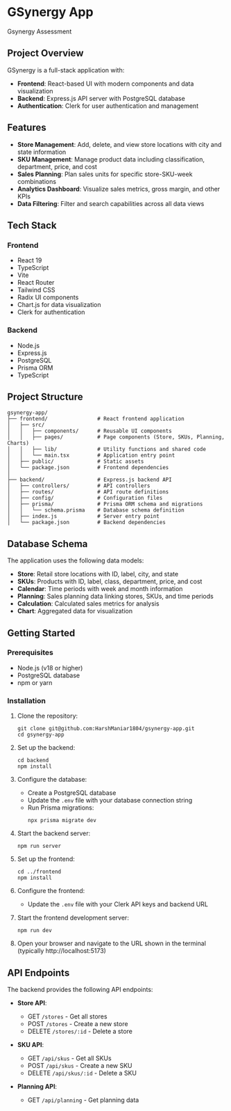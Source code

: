 # GSynergy App

Gsynergy Assessment 

## Project Overview

GSynergy is a full-stack application with:

- **Frontend**: React-based UI with modern components and data visualization
- **Backend**: Express.js API server with PostgreSQL database
- **Authentication**: Clerk for user authentication and management

## Features

- **Store Management**: Add, delete, and view store locations with city and state information
- **SKU Management**: Manage product data including classification, department, price, and cost
- **Sales Planning**: Plan sales units for specific store-SKU-week combinations
- **Analytics Dashboard**: Visualize sales metrics, gross margin, and other KPIs
- **Data Filtering**: Filter and search capabilities across all data views

## Tech Stack

### Frontend
- React 19
- TypeScript
- Vite
- React Router
- Tailwind CSS
- Radix UI components
- Chart.js for data visualization
- Clerk for authentication

### Backend
- Node.js
- Express.js
- PostgreSQL
- Prisma ORM
- TypeScript

## Project Structure

```
gsynergy-app/
├── frontend/                # React frontend application
│   ├── src/
│   │   ├── components/      # Reusable UI components
│   │   ├── pages/           # Page components (Store, SKUs, Planning, Charts)
│   │   ├── lib/             # Utility functions and shared code
│   │   └── main.tsx         # Application entry point
│   ├── public/              # Static assets
│   └── package.json         # Frontend dependencies
│
├── backend/                 # Express.js backend API
│   ├── controllers/         # API controllers
│   ├── routes/              # API route definitions
│   ├── config/              # Configuration files
│   ├── prisma/              # Prisma ORM schema and migrations
│   │   └── schema.prisma    # Database schema definition
│   ├── index.js             # Server entry point
│   └── package.json         # Backend dependencies
```

## Database Schema

The application uses the following data models:

- **Store**: Retail store locations with ID, label, city, and state
- **SKUs**: Products with ID, label, class, department, price, and cost
- **Calendar**: Time periods with week and month information
- **Planning**: Sales planning data linking stores, SKUs, and time periods
- **Calculation**: Calculated sales metrics for analysis
- **Chart**: Aggregated data for visualization

## Getting Started

### Prerequisites

- Node.js (v18 or higher)
- PostgreSQL database
- npm or yarn

### Installation

1. Clone the repository:
   ```
   git clone git@github.com:HarshManiar1804/gsynergy-app.git
   cd gsynergy-app
   ```

2. Set up the backend:
   ```
   cd backend
   npm install
   ```

3. Configure the database:
   - Create a PostgreSQL database
   - Update the `.env` file with your database connection string
   - Run Prisma migrations:
     ```
     npx prisma migrate dev
     ```

4. Start the backend server:
   ```
   npm run server
   ```

5. Set up the frontend:
   ```
   cd ../frontend
   npm install
   ```

6. Configure the frontend:
   - Update the `.env` file with your Clerk API keys and backend URL

7. Start the frontend development server:
   ```
   npm run dev
   ```

8. Open your browser and navigate to the URL shown in the terminal (typically http://localhost:5173)

## API Endpoints

The backend provides the following API endpoints:

- **Store API**:
  - GET `/stores` - Get all stores
  - POST `/stores` - Create a new store
  - DELETE `/stores/:id` - Delete a store

- **SKU API**:
  - GET `/api/skus` - Get all SKUs
  - POST `/api/skus` - Create a new SKU
  - DELETE `/api/skus/:id` - Delete a SKU

- **Planning API**:
  - GET `/api/planning` - Get planning data

